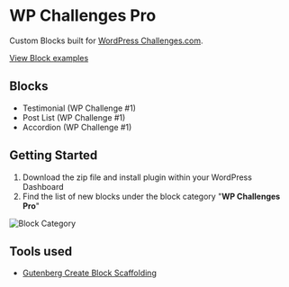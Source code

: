 # WP Challenges Pro
Custom Blocks built for [WordPress Challenges.com](https://www.wpchallenges.com/). 

[View Block examples ](https://gutenberg.progressionstudios.com/wp-challenges/)

## Blocks ##
* Testimonial (WP Challenge #1)
* Post List (WP Challenge #1)
* Accordion (WP Challenge #1)

## Getting Started ##
1. Download the zip file and install plugin within your WordPress Dashboard
2. Find the list of new blocks under the block category "**WP Challenges Pro**"

![Block Category](https://gutenberg.progressionstudios.com/wp-content/uploads/2024/01/challenges-list.jpg)

## Tools used  ##
* [Gutenberg Create Block Scaffolding](https://developer.wordpress.org/block-editor/reference-guides/packages/packages-create-block/)
